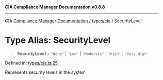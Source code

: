 [**CIA Compliance Manager Documentation v0.8.8**](../../../README.md)

***

[CIA Compliance Manager Documentation](../../../modules.md) / [types/cia](../README.md) / SecurityLevel

# Type Alias: SecurityLevel

> **SecurityLevel** = `"None"` \| `"Low"` \| `"Moderate"` \| `"High"` \| `"Very High"`

Defined in: [types/cia.ts:25](https://github.com/Hack23/cia-compliance-manager/blob/88094f2c4c350fd10a1e440c3eab70aedd819944/src/types/cia.ts#L25)

Represents security levels in the system
